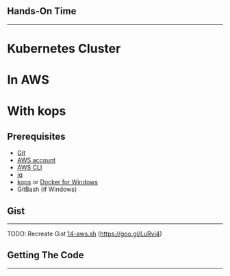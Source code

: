 ## Hands-On Time

---

# Kubernetes Cluster
# In AWS
# With kops


## Prerequisites

* [Git](https://git-scm.com/downloads)
* [AWS account](https://aws.amazon.com)
* [AWS CLI](http://docs.aws.amazon.com/cli/latest/userguide/installing.html)
* [jq](https://stedolan.github.io/jq/)
* [kops](https://github.com/kubernetes/kops#installing) or [Docker for Windows](https://www.docker.com/docker-windows)
* GitBash (if Windows)


## Gist

---

TODO: Recreate Gist
[14-aws.sh](https://gist.github.com/9ae9686e4e03e696a20df8dee4b2fa51) (https://goo.gl/LuRvi4)


## Getting The Code

---

```bash

```